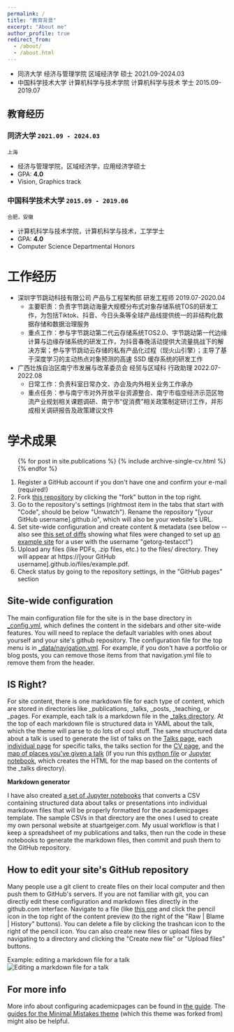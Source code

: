 ```yaml
---
permalink: /
title: "教育背景"
excerpt: "About me"
author_profile: true
redirect_from: 
  - /about/
  - /about.html
---
```


* 同济大学    经济与管理学院    区域经济学    硕士    2021.09-2024.03
* 中国科学技术大学    计算机科学与技术学院    计算机科学与技术    学士    2015.09-2019.07

## 教育经历

### __同济大学__ `2021.09 - 2024.03`
```
上海
```
- 经济与管理学院，区域经济学，应用经济学硕士
- GPA: __4.0__
- Vision, Graphics track

### __中国科学技术大学__ `2015.09 - 2019.06`
```
合肥，安徽
```
- 计算机科学与技术学院，计算机科学与技术，工学学士
- GPA: __4.0__
- Computer Science Departmental Honors


工作经历
======
* 深圳字节跳动科技有限公司    产品与工程架构部    研发工程师    2019.07-2020.04
  * 主要职责：负责字节跳动海量大规模分布式对象存储系统TOS的研发工作，为包括Tiktok、抖音、今日头条等全球产品线提供统一的非结构化数据存储和数据治理服务
  * 重点工作：参与字节跳动第二代云存储系统TOS2.0、字节跳动第一代边缘计算与边缘存储系统的研发工作，为抖音春晚活动提供大流量挑战下的解决方案；参与字节跳动云存储的私有产品化过程（现火山引擎）；主导了基于深度学习的主动热点对象预测的高速 SSD 缓存系统的研发工作
* 广西壮族自治区南宁市发展与改革委员会     经贸与区域科    行政助理    2022.07-2022.08
  * 日常工作：负责科室日常办文、办会及内外相关业务工作承办
  * 重点任务：参与南宁市对外开放平台资源整合、南宁市临空经济示范区物流产业规划相关课题调研、南宁市“促消费”相关政策制定研讨工作，并形成相关调研报告及政策建议文件

学术成果
======
  <ul>{% for post in site.publications %}
    {% include archive-single-cv.html %}
  {% endfor %}</ul>


1. Register a GitHub account if you don't have one and confirm your e-mail (required!)
1. Fork [this repository](https://github.com/academicpages/academicpages.github.io) by clicking the "fork" button in the top right. 
1. Go to the repository's settings (rightmost item in the tabs that start with "Code", should be below "Unwatch"). Rename the repository "[your GitHub username].github.io", which will also be your website's URL.
1. Set site-wide configuration and create content & metadata (see below -- also see [this set of diffs](http://archive.is/3TPas) showing what files were changed to set up [an example site](https://getorg-testacct.github.io) for a user with the username "getorg-testacct")
1. Upload any files (like PDFs, .zip files, etc.) to the files/ directory. They will appear at https://[your GitHub username].github.io/files/example.pdf.  
1. Check status by going to the repository settings, in the "GitHub pages" section

Site-wide configuration
------
The main configuration file for the site is in the base directory in [_config.yml](https://github.com/academicpages/academicpages.github.io/blob/master/_config.yml), which defines the content in the sidebars and other site-wide features. You will need to replace the default variables with ones about yourself and your site's github repository. The configuration file for the top menu is in [_data/navigation.yml](https://github.com/academicpages/academicpages.github.io/blob/master/_data/navigation.yml). For example, if you don't have a portfolio or blog posts, you can remove those items from that navigation.yml file to remove them from the header. 

IS Right?
------
For site content, there is one markdown file for each type of content, which are stored in directories like _publications, _talks, _posts, _teaching, or _pages. For example, each talk is a markdown file in the [_talks directory](https://github.com/academicpages/academicpages.github.io/tree/master/_talks). At the top of each markdown file is structured data in YAML about the talk, which the theme will parse to do lots of cool stuff. The same structured data about a talk is used to generate the list of talks on the [Talks page](https://academicpages.github.io/talks), each [individual page](https://academicpages.github.io/talks/2012-03-01-talk-1) for specific talks, the talks section for the [CV page](https://academicpages.github.io/cv), and the [map of places you've given a talk](https://academicpages.github.io/talkmap.html) (if you run this [python file](https://github.com/academicpages/academicpages.github.io/blob/master/talkmap.py) or [Jupyter notebook](https://github.com/academicpages/academicpages.github.io/blob/master/talkmap.ipynb), which creates the HTML for the map based on the contents of the _talks directory).

**Markdown generator**

I have also created [a set of Jupyter notebooks](https://github.com/academicpages/academicpages.github.io/tree/master/markdown_generator
) that converts a CSV containing structured data about talks or presentations into individual markdown files that will be properly formatted for the academicpages template. The sample CSVs in that directory are the ones I used to create my own personal website at stuartgeiger.com. My usual workflow is that I keep a spreadsheet of my publications and talks, then run the code in these notebooks to generate the markdown files, then commit and push them to the GitHub repository.

How to edit your site's GitHub repository
------
Many people use a git client to create files on their local computer and then push them to GitHub's servers. If you are not familiar with git, you can directly edit these configuration and markdown files directly in the github.com interface. Navigate to a file (like [this one](https://github.com/academicpages/academicpages.github.io/blob/master/_talks/2012-03-01-talk-1.md) and click the pencil icon in the top right of the content preview (to the right of the "Raw | Blame | History" buttons). You can delete a file by clicking the trashcan icon to the right of the pencil icon. You can also create new files or upload files by navigating to a directory and clicking the "Create new file" or "Upload files" buttons. 

Example: editing a markdown file for a talk
![Editing a markdown file for a talk](/images/editing-talk.png)

For more info
------
More info about configuring academicpages can be found in [the guide](https://academicpages.github.io/markdown/). The [guides for the Minimal Mistakes theme](https://mmistakes.github.io/minimal-mistakes/docs/configuration/) (which this theme was forked from) might also be helpful.
